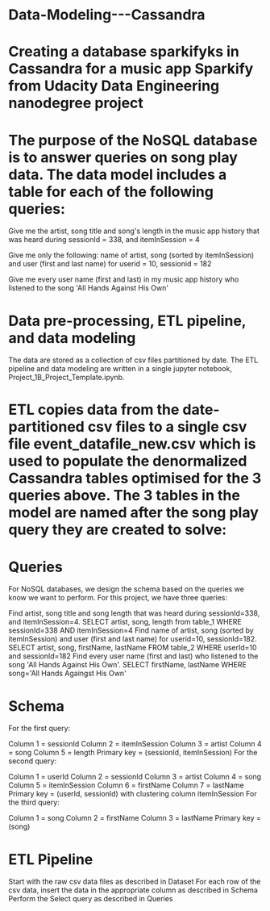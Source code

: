 # Data-Modeling---Cassandra
# Creating a database sparkifyks in Cassandra for a music app Sparkify from Udacity Data Engineering nanodegree project
# The purpose of the NoSQL database is to answer queries on song play data. The data model includes a table for each of the following queries:

Give me the artist, song title and song's length in the music app history that was heard during sessionId = 338, and itemInSession = 4

Give me only the following: name of artist, song (sorted by itemInSession) and user (first and last name) for userid = 10, sessionid = 182

Give me every user name (first and last) in my music app history who listened to the song 'All Hands Against His Own'

# Data pre-processing, ETL pipeline, and data modeling
The data are stored as a collection of csv files partitioned by date. The ETL pipeline and data modeling are written in a single jupyter notebook, Project_1B_Project_Template.ipynb.

# ETL copies data from the date-partitioned csv files to a single csv file event_datafile_new.csv which is used to populate the denormalized Cassandra tables optimised for the 3 queries above. The 3 tables in the model are named after the song play query they are created to solve:


# Queries
For NoSQL databases, we design the schema based on the queries we know we want to perform. For this project, we have three queries:

Find artist, song title and song length that was heard during sessionId=338, and itemInSession=4.
SELECT artist, song, length from table_1 WHERE sessionId=338 AND itemInSession=4
Find name of artist, song (sorted by itemInSession) and user (first and last name) for userid=10, sessionId=182.
SELECT artist, song, firstName, lastName FROM table_2 WHERE userId=10 and sessionId=182
Find every user name (first and last) who listened to the song 'All Hands Against His Own'.
SELECT firstName, lastName WHERE song='All Hands Againgst His Own'
# Schema
For the first query:

Column 1 = sessionId
Column 2 = itemInSession
Column 3 = artist
Column 4 = song
Column 5 = length
Primary key = (sessionId, itemInSession)
For the second query:

Column 1 = userId
Column 2 = sessionId
Column 3 = artist
Column 4 = song
Column 5 = itemInSession
Column 6 = firstName
Column 7 = lastName
Primary key = (userId, sessionId) with clustering column itemInSession
For the third query:

Column 1 = song
Column 2 = firstName
Column 3 = lastName
Primary key = (song)
# ETL Pipeline
Start with the raw csv data files as described in Dataset
For each row of the csv data, insert the data in the appropriate column as described in Schema
Perform the Select query as described in Queries
